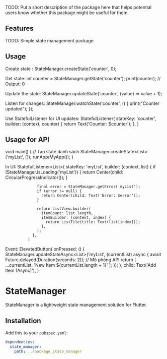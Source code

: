 <!--
This README describes the package. If you publish this package to pub.dev,
this README's contents appear on the landing page for your package.

For information about how to write a good package README, see the guide for
[writing package pages](https://dart.dev/guides/libraries/writing-package-pages).

For general information about developing packages, see the Dart guide for
[creating packages](https://dart.dev/guides/libraries/create-library-packages)
and the Flutter guide for
[developing packages and plugins](https://flutter.dev/developing-packages).
-->

TODO: Put a short description of the package here that helps potential users
know whether this package might be useful for them.

## Features

TODO: Simple state management package

## Usage

Create state : 
StateManager.createState<int>('counter', 0);

Get state:
int counter = StateManager.getState<int>('counter');
print(counter); // Output: 0

Update the state:
StateManager.updateState<int>('counter', (value) => value + 1);

Listen for changes:
StateManager.watchState<int>('counter', () {
  print("Counter updated");
});

Use StatefulListener for UI updates:
StatefulListener<int>(
  stateKey: 'counter',
  builder: (context, counter) {
    return Text('Counter: $counter');
  },
)
## Usage for API
void main() {
  // Tạo state danh sách
  StateManager.createState<List<String>>('myList', []);
  runApp(MyApp());
}


In UI:
StatefulListener<List<String>>(
                stateKey: 'myList',
                builder: (context, list) {
                  if (StateManager.isLoading('myList')) {
                    return Center(child: CircularProgressIndicator());
                  }

                  final error = StateManager.getError('myList');
                  if (error != null) {
                    return Center(child: Text('Error: $error'));
                  }

                  return ListView.builder(
                    itemCount: list.length,
                    itemBuilder: (context, index) {
                      return ListTile(title: Text(list[index]));
                    },
                  );
                },
              )

Event:
ElevatedButton(
                onPressed: () {
                  StateManager.updateStateAsync<List<String>>('myList',
                      (currentList) async {
                    await Future.delayed(Duration(seconds: 2)); // Mô phỏng API
                    return [
                      ...currentList,
                      'New Item ${currentList.length + 1}'
                    ];
                  });
                },
                child: Text('Add Item (Async)'),
              )

# StateManager

StateManager is a lightweight state management solution for Flutter.

## Installation
Add this to your `pubspec.yaml`:

```yaml
dependencies:
  state_manager:
    path: ../package_state_manager
